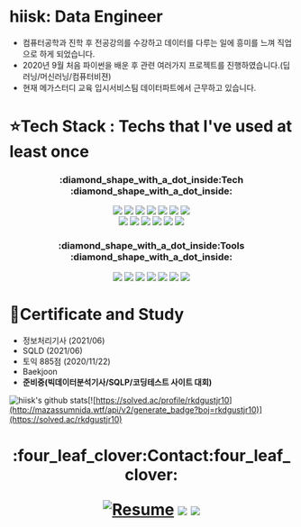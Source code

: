 # hiisk: Data Engineer
- 컴퓨터공학과 진학 후 전공강의를 수강하고 데이터를 다루는 일에 흥미를 느껴 직업으로 하게 되었습니다.
- 2020년 9월 처음 파이썬을 배운 후 관련 여러가지 프로젝트를 진행하였습니다.(딥러닝/머신러닝/컴퓨터비젼)
- 현재 메가스터디 교육 입시서비스팀 데이터파트에서 근무하고 있습니다.


# :star:Tech Stack : Techs that I've used at least once


<h3 align="center"> :diamond_shape_with_a_dot_inside:Tech :diamond_shape_with_a_dot_inside:</h3>
  <div align=center>
  <img src="https://img.shields.io/badge/python-3776AB?style=for-the-badge&logo=python&logoColor=black"> 
  <img src="https://img.shields.io/badge/mssql-4479A1?style=for-the-badge&logo=mssql&logoColor=black">
  <img src="https://img.shields.io/badge/oracle-F80000?style=for-the-badge&logo=oracle&logoColor=white">
  <img src="https://img.shields.io/badge/mysql-4479A1?style=for-the-badge&logo=mysql&logoColor=white">
  <img src="https://img.shields.io/badge/Excel VBA-000000?style=for-the-badge&logo=VBA%2B%2B&logoColor=white">
  <img src="https://img.shields.io/badge/ASP-000000?style=for-the-badge&logo=ASP%2B%2B&logoColor=white">
  <img src="https://img.shields.io/badge/html-E34F26?style=for-the-badge&logo=html5&logoColor=white">
  </div>
  
  <div align=center> 
  <img src="https://img.shields.io/badge/java-007396?style=for-the-badge&logo=java&logoColor=white"> 
  <img src="https://img.shields.io/badge/c++-00599C?style=for-the-badge&logo=c%2B%2B&logoColor=white">
  <img src="https://img.shields.io/badge/Android Studio-3DDC84?style=for-the-badge&logo=Android%20Studio&logoColor=black">
  <img src="https://img.shields.io/badge/linux-FCC624?style=for-the-badge&logo=linux&logoColor=black">
  <img src="https://img.shields.io/badge/PostgreSQL-4169E1?style=for-the-badge&logo=PostgreSQL&logoColor=black">
  <img src="https://img.shields.io/badge/Scratch-4D97FF?style=for-the-badge&logo=Scratch%2B%2B&logoColor=white">
  </div>

<h3 align="center"> :diamond_shape_with_a_dot_inside:Tools :diamond_shape_with_a_dot_inside:</h3>
  <div align=center>
  <img src="https://img.shields.io/badge/github-181717?style=for-the-badge&logo=github&logoColor=white">
  <img src="https://img.shields.io/badge/VSCode-007ACC?style=for-the-badge&logo=Visual Studio Code&logoColor=white">
  <img src="https://img.shields.io/badge/Google Colab-F9AB00?style=for-the-badge&logo=Google Colab&logoColor=black">
  <img src="https://img.shields.io/badge/amazonaws-232F3E?style=for-the-badge&logo=amazonaws&logoColor=white"> 
  <img src="https://img.shields.io/badge/slack-4A154B?style=for-the-badge&logo=slack&logoColor=white"> 
  <img src="https://img.shields.io/badge/ubuntu-E95420?style=for-the-badge&logo=ubuntu&logoColor=white">
  <img src="https://img.shields.io/badge/vmware-607078?style=for-the-badge&logo=vmware&logoColor=white">  
  </div>
  

# :star2:Certificate and Study
- 정보처리기사 (2021/06)
- SQLD (2021/06)
- 토익 885점 (2020/11/22)
- Baekjoon
- **준비중(빅데이터분석기사/SQLP/코딩테스트 사이트 대회)**

![hiisk's github stats](https://github-readme-stats.vercel.app/api?username=hiisk&show_icons=true&theme=tokyonight)[![https://solved.ac/profile/rkdgustjr10](http://mazassumnida.wtf/api/v2/generate_badge?boj=rkdgustjr10)](https://solved.ac/rkdgustjr10)

  <div align=center>
	
<h1 align="center"> :four_leaf_clover:Contact:four_leaf_clover:
	
  [![Resume](https://img.shields.io/badge/Resume-000000?style=flat-square&logo=AwesomeLists&link=https://programmers.co.kr/pr/rkdgustjr10_6484)](https://programmers.co.kr/pr/rkdgustjr10_6484) [<img  src="https://img.shields.io/badge/Blog-000000?style=flat-square&logo=Blogger&logoColor=white"/>](https://hiisk.tistory.com/) <img src="https://img.shields.io/badge/mail-EA4335?style=flat-square&logo=Gmail&logoColor=white"/></a>
  </div>
